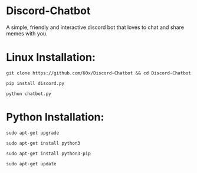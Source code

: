 # Discord-Chatbot

A simple, friendly and interactive discord bot that loves to chat and share memes with you.

# **Linux Installation:**
```
git clone https://github.com/60x/Discord-Chatbot && cd Discord-Chatbot

pip install discord.py

python chatbot.py
```
# **Python Installation:**
```
sudo apt-get upgrade

sudo apt-get install python3

sudo apt-get install python3-pip

sudo apt-get update
```
